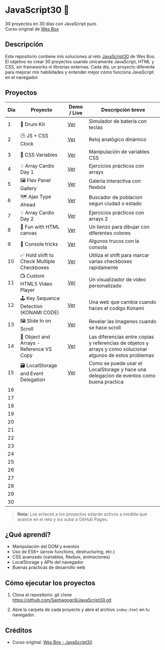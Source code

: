 # JavaScript30 🚀

30 proyectos en 30 días con JavaScript puro  
Curso original de [Wes Bos](https://javascript30.com/)

## Descripción

Este repositorio contiene mis soluciones al reto [JavaScript30](https://javascript30.com/) de Wes Bos. El objetivo es crear 30 proyectos usando únicamente JavaScript, HTML y CSS, sin frameworks ni librerías externas. Cada día, un proyecto diferente para mejorar mis habilidades y entender mejor cómo funciona JavaScript en el navegador.

## Proyectos

| Día | Proyecto                  | Demo / Live                                                        | Descripción breve                    |
|-----|---------------------------|--------------------------------------------------------------------|--------------------------------------|
| 1   | 🥁 Drum Kit               | [Ver](https://santiagogc8.github.io/JavaScript30/Day%2001%20-%20JavaScript%20Drum%20Kit/)    | Simulador de batería con teclas      |
| 2   | 🕒 JS + CSS Clock         | [Ver](https://santiagogc8.github.io/JavaScript30/Day%2002%20-%20JS%20Clock/)        | Reloj analógico dinámico             |
| 3   | 🎨 CSS Variables          | [Ver](https://santiagogc8.github.io/JavaScript30/Day%2003%20-%20Playing%20with%20CSS%20variables%20and%20JS/)| Manipulación de variables CSS        |
| 4   | 💡 Array Cardio Day 1     | [Ver](https://santiagogc8.github.io/JavaScript30/Day%2004%20-%20Array%20cardio/)| Ejercicios prácticos con arrays      |
| 5   | 🖼 Flex Panel Gallery      | [Ver](https://santiagogc8.github.io/JavaScript30/Day%2005%20-%20Flex%20Panels%20Image%20Gallery/)| Galería interactiva con flexbox      |
| 6   | 🗺️ Ajax Type Ahead        | [Ver](https://santiagogc8.github.io/JavaScript30/Day%2006%20-%20Ajax%20Type%20Ahead/)| Buscador de poblacion segun ciudad o estado |                                      
| 7   | 💡 Array Cardio Day 2    | [Ver](https://santiagogc8.github.io/JavaScript30/Day%2007%20-%20Array%20cardio%202/)| Ejercicios prácticos con arrays 2 |                                      
| 8   | 🎨 Fun with HTML canvas  | [Ver](https://santiagogc8.github.io/JavaScript30/Day%2008%20-%20Fun%20with%20HTML%20canvas/)| Un lienzo para dibujar con diferentes colores|
| 9   | 🤖 Console tricks        | [Ver](https://santiagogc8.github.io/JavaScript30/Day%2009%20-%20Console%20tricks/)| Algunos trucos con la consola |
| 10  | ✅ Hold shift to Check Multiple Checkboxes | [Ver](https://santiagogc8.github.io/JavaScript30/Day%2010%20-%20Hold%20shift%20to%20Check%20Multiple%20Checkboxes/)| Utiliza el shift para marcar varias checkboxes rapidamente|
| 11  | 📺 Custom HTML5 Video Player | [Ver](https://santiagogc8.github.io/JavaScript30/Day%2011%20-%20Custom%20HTML5%20Video%20Player/) | Un visualizador de video personalizado |
| 12  | 🕹️ Key Sequence Detection (KONAMI CODE) | [Ver](https://santiagogc8.github.io/JavaScript30/Day%2012%20-%20Key%20Sequence%20Detection%20(KONAMI%20CODE)/)| Una web que cambia cuando haces el codigo Konami |
| 13  | 🖼️ Slide In on Scroll | [Ver](https://santiagogc8.github.io/JavaScript30/Day%2013%20-%20Slide%20In%20on%20Scroll/)| Revelar las imagenes cuando se hace scroll|
| 14  | 🧐 Object and Arrays - Reference VS Copy | [Ver](https://santiagogc8.github.io/JavaScript30/Day%2014%20-%20Object%20and%20Arrays%20-%20Reference%20VS%20Copy/)| Las diferencias entre copias y referencias de objetos y arrays y como solucionar algunos de estos problemas|
| 15  | 🗃️ LocalStorage and Event Delegation | [Ver](https://santiagogc8.github.io/JavaScript30/Day%2015%20-%20LocalStorage%20and%20Event%20Delegation/) | Como se puede usar el LocalStorage y hace una delegacion de eventos como buena practica|
| 16  |                           |                                                                    |                                      |
| 17  |                           |                                                                    |                                      |
| 18  |                           |                                                                    |                                      |
| 19  |                           |                                                                    |                                      |
| 20  |                           |                                                                    |                                      |
| 21  |                           |                                                                    |                                      |
| 22  |                           |                                                                    |                                      |
| 23  |                           |                                                                    |                                      |
| 24  |                           |                                                                    |                                      |
| 25  |                           |                                                                    |                                      |
| 26  |                           |                                                                    |                                      |
| 27  |                           |                                                                    |                                      |
| 28  |                           |                                                                    |                                      |
| 29  |                           |                                                                    |                                      |
| 30  |                           |                                                                    |                                      |

> **Nota:** Los enlaces a los proyectos estarán activos a medida que avance en el reto y los suba a GitHub Pages.

## ¿Qué aprendí?

- Manipulación del DOM y eventos
- Uso de ES6+ (arrow functions, destructuring, etc.)
- CSS avanzado (variables, flexbox, animaciones)
- LocalStorage y APIs del navegador
- Buenas prácticas de desarrollo web

## Cómo ejecutar los proyectos

1. Clona el repositorio:
git clone https://github.com/Santiagogc8/JavaScript30.git

2. Abre la carpeta de cada proyecto y abre el archivo `index.html` en tu navegador.

## Créditos

- Curso original: [Wes Bos - JavaScript30](https://javascript30.com/)